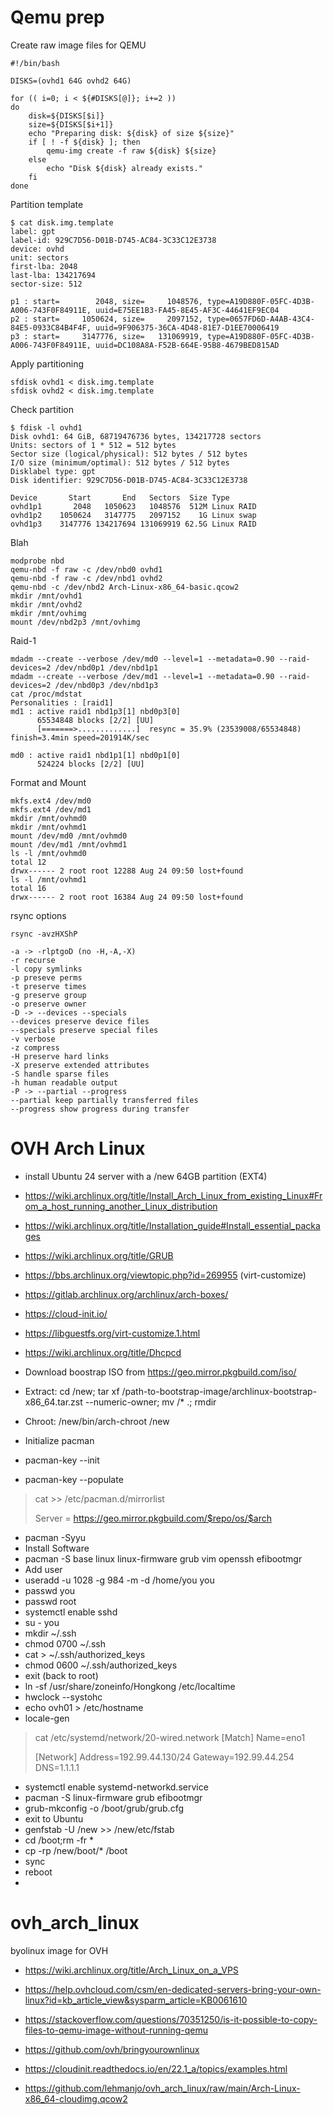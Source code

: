 # Qemu prep

Create raw image files for QEMU
```
#!/bin/bash

DISKS=(ovhd1 64G ovhd2 64G)

for (( i=0; i < ${#DISKS[@]}; i+=2 ))
do
    disk=${DISKS[$i]}
    size=${DISKS[$i+1]}
    echo "Preparing disk: ${disk} of size ${size}"
    if [ ! -f ${disk} ]; then
        qemu-img create -f raw ${disk} ${size}
    else
        echo "Disk ${disk} already exists."
    fi
done
```

Partition template
```
$ cat disk.img.template
label: gpt
label-id: 929C7D56-D01B-D745-AC84-3C33C12E3738
device: ovhd
unit: sectors
first-lba: 2048
last-lba: 134217694
sector-size: 512

p1 : start=        2048, size=     1048576, type=A19D880F-05FC-4D3B-A006-743F0F84911E, uuid=E75EE1B3-FA45-8E45-AF3C-44641EF9EC04
p2 : start=     1050624, size=     2097152, type=0657FD6D-A4AB-43C4-84E5-0933C84B4F4F, uuid=9F906375-36CA-4D48-81E7-D1EE70006419
p3 : start=     3147776, size=   131069919, type=A19D880F-05FC-4D3B-A006-743F0F84911E, uuid=DC108A8A-F52B-664E-95B8-4679BED815AD
```

Apply partitioning
```
sfdisk ovhd1 < disk.img.template
sfdisk ovhd2 < disk.img.template
```

Check partition
```
$ fdisk -l ovhd1
Disk ovhd1: 64 GiB, 68719476736 bytes, 134217728 sectors
Units: sectors of 1 * 512 = 512 bytes
Sector size (logical/physical): 512 bytes / 512 bytes
I/O size (minimum/optimal): 512 bytes / 512 bytes
Disklabel type: gpt
Disk identifier: 929C7D56-D01B-D745-AC84-3C33C12E3738

Device       Start       End   Sectors  Size Type
ovhd1p1       2048   1050623   1048576  512M Linux RAID
ovhd1p2    1050624   3147775   2097152    1G Linux swap
ovhd1p3    3147776 134217694 131069919 62.5G Linux RAID
```

Blah
```
modprobe nbd
qemu-nbd -f raw -c /dev/nbd0 ovhd1
qemu-nbd -f raw -c /dev/nbd1 ovhd2
qemu-nbd -c /dev/nbd2 Arch-Linux-x86_64-basic.qcow2
mkdir /mnt/ovhd1
mkdir /mnt/ovhd2
mkdir /mnt/ovhimg
mount /dev/nbd2p3 /mnt/ovhimg
```

Raid-1
```
mdadm --create --verbose /dev/md0 --level=1 --metadata=0.90 --raid-devices=2 /dev/nbd0p1 /dev/nbd1p1
mdadm --create --verbose /dev/md1 --level=1 --metadata=0.90 --raid-devices=2 /dev/nbd0p3 /dev/nbd1p3
cat /proc/mdstat
Personalities : [raid1]
md1 : active raid1 nbd1p3[1] nbd0p3[0]
      65534848 blocks [2/2] [UU]
      [=======>.............]  resync = 35.9% (23539008/65534848) finish=3.4min speed=201914K/sec

md0 : active raid1 nbd1p1[1] nbd0p1[0]
      524224 blocks [2/2] [UU]
```

Format and Mount
```
mkfs.ext4 /dev/md0
mkfs.ext4 /dev/md1
mkdir /mnt/ovhmd0
mkdir /mnt/ovhmd1
mount /dev/md0 /mnt/ovhmd0
mount /dev/md1 /mnt/ovhmd1
ls -l /mnt/ovhmd0
total 12
drwx------ 2 root root 12288 Aug 24 09:50 lost+found
ls -l /mnt/ovhmd1
total 16
drwx------ 2 root root 16384 Aug 24 09:50 lost+found
```

rsync options
```
rsync -avzHXShP

-a -> -rlptgoD (no -H,-A,-X)
-r recurse
-l copy symlinks
-p preseve perms
-t preserve times
-g preserve group
-o preserve owner
-D -> --devices --specials
--devices preserve device files
--specials preserve special files
-v verbose
-z compress
-H preserve hard links
-X preserve extended attributes
-S handle sparse files
-h human readable output
-P -> --partial --progress
--partial keep partially transferred files
--progress show progress during transfer
```


# OVH Arch Linux

- install Ubuntu 24 server with a /new 64GB partition (EXT4)
- https://wiki.archlinux.org/title/Install_Arch_Linux_from_existing_Linux#From_a_host_running_another_Linux_distribution
- https://wiki.archlinux.org/title/Installation_guide#Install_essential_packages
- https://wiki.archlinux.org/title/GRUB
- https://bbs.archlinux.org/viewtopic.php?id=269955 (virt-customize)
- https://gitlab.archlinux.org/archlinux/arch-boxes/
- https://cloud-init.io/
- https://libguestfs.org/virt-customize.1.html
- https://wiki.archlinux.org/title/Dhcpcd


  
- Download boostrap ISO from https://geo.mirror.pkgbuild.com/iso/
- Extract: cd /new; tar xf /path-to-bootstrap-image/archlinux-bootstrap-x86_64.tar.zst --numeric-owner; mv <extracted directory>/* .; rmdir <extracted directory>
- Chroot: /new/bin/arch-chroot /new
- Initialize pacman
- pacman-key --init
- pacman-key --populate
> cat >> /etc/pacman.d/mirrorlist
> 
> Server = https://geo.mirror.pkgbuild.com/$repo/os/$arch
- pacman -Syyu
- Install Software
- pacman -S base linux linux-firmware grub vim openssh efibootmgr
- Add user
- useradd -u 1028 -g 984 -m -d /home/you you
- passwd you
- passwd root
- systemctl enable sshd
- su - you
- mkdir ~/.ssh
- chmod 0700 ~/.ssh
- cat > ~/.ssh/authorized_keys
- chmod 0600 ~/.ssh/authorized_keys
- exit (back to root)
- ln -sf /usr/share/zoneinfo/Hongkong /etc/localtime
- hwclock --systohc
- echo ovh01 > /etc/hostname
- locale-gen
> cat /etc/systemd/network/20-wired.network
> [Match]
> Name=eno1
> 
> [Network]
> Address=192.99.44.130/24
> Gateway=192.99.44.254
> DNS=1.1.1.1
- systemctl enable systemd-networkd.service
- pacman -S linux-firmware grub efibootmgr
- grub-mkconfig -o /boot/grub/grub.cfg
- exit to Ubuntu
- genfstab -U /new >> /new/etc/fstab
- cd /boot;rm -fr *
- cp -rp /new/boot/* /boot
- sync
- reboot
- 
  
# ovh_arch_linux
byolinux image for OVH


- https://wiki.archlinux.org/title/Arch_Linux_on_a_VPS
- https://help.ovhcloud.com/csm/en-dedicated-servers-bring-your-own-linux?id=kb_article_view&sysparm_article=KB0061610
- https://stackoverflow.com/questions/70351250/is-it-possible-to-copy-files-to-qemu-image-without-running-qemu
- https://github.com/ovh/bringyourownlinux
- https://cloudinit.readthedocs.io/en/22.1_a/topics/examples.html
  

- https://github.com/lehmanjo/ovh_arch_linux/raw/main/Arch-Linux-x86_64-cloudimg.qcow2
